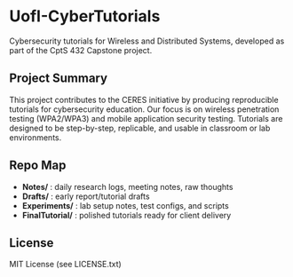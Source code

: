 # UofI-CyberTutorials

Cybersecurity tutorials for Wireless and Distributed Systems, developed as part of the CptS 432 Capstone project.

## Project Summary
This project contributes to the CERES initiative by producing reproducible tutorials for cybersecurity education. Our focus is on wireless penetration testing (WPA2/WPA3) and mobile application security testing. Tutorials are designed to be step-by-step, replicable, and usable in classroom or lab environments.

## Repo Map
- **Notes/** : daily research logs, meeting notes, raw thoughts  
- **Drafts/** : early report/tutorial drafts  
- **Experiments/** : lab setup notes, test configs, and scripts  
- **FinalTutorial/** : polished tutorials ready for client delivery  

## License
MIT License (see LICENSE.txt)
